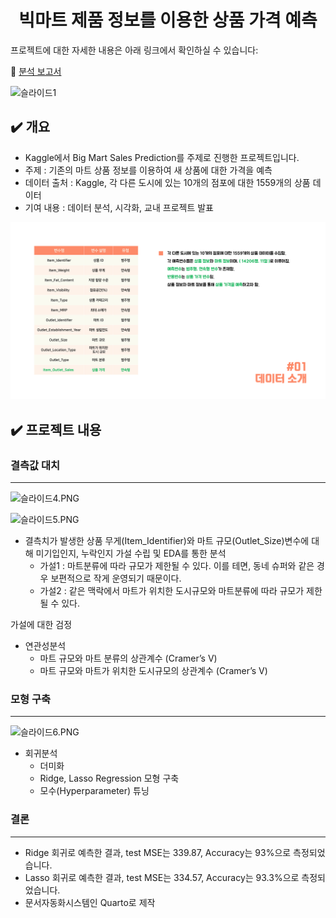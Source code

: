 <h1 align="center"> 빅마트 제품 정보를 이용한 상품 가격 예측 </h1>

프로젝트에 대한 자세한 내용은 아래 링크에서 확인하실 수 있습니다:

🔗 [분석 보고서](https://eeyem.github.io/kaggle_bigmart/Project_bigmart_syj.html) 

![슬라이드1](./image/busan.jpg)

## ✔️ 개요

- Kaggle에서 Big Mart Sales Prediction를 주제로 진행한 프로젝트입니다.
- 주제 : 기존의 마트 상품 정보를 이용하여 새 상품에 대한 가격을 예측
- 데이터 출처 : Kaggle, 각 다른 도시에 있는 10개의 점포에 대한 1559개의 상품 데이터
- 기여 내용 : 데이터 분석, 시각화, 교내 프로젝트 발표

![슬라이드3](./ppt_image/슬라이드3.png)

## ✔️ 프로젝트 내용

### 결측값 대치

---

![슬라이드4.PNG](https://s3-us-west-2.amazonaws.com/secure.notion-static.com/978570c0-f35f-48ad-9e00-0fde2c7428d8/%EC%8A%AC%EB%9D%BC%EC%9D%B4%EB%93%9C4.png)

![슬라이드5.PNG](https://s3-us-west-2.amazonaws.com/secure.notion-static.com/f084f999-c8ff-4d03-8466-143ccd793d24/%EC%8A%AC%EB%9D%BC%EC%9D%B4%EB%93%9C5.png)

- 결측치가 발생한 상품 무게(Item_Identifier)와 마트 규모(Outlet_Size)변수에 대해 미기입인지, 누락인지 가설 수립 및 EDA를 통한 분석
    - 가설1 : 마트분류에 따라 규모가 제한될 수 있다. 이를 테면, 동네 슈퍼와 같은 경우 보편적으로 작게 운영되기 때문이다.
    - 가설2 : 같은 맥락에서 마트가 위치한 도시규모와 마트분류에 따라 규모가 제한될 수 있다.

가설에 대한 검정

- 연관성분석
    - 마트 규모와 마트 분류의 상관계수 (Cramer’s V)
    - 마트 규모와 마트가 위치한 도시규모의 상관계수 (Cramer’s V)

### 모형 구축

---

![슬라이드6.PNG](https://s3-us-west-2.amazonaws.com/secure.notion-static.com/59a21d11-1b9c-409f-be7e-3b2da2f184d7/%EC%8A%AC%EB%9D%BC%EC%9D%B4%EB%93%9C6.png)

- 회귀분석
    - 더미화
    - Ridge, Lasso Regression 모형 구축
    - 모수(Hyperparameter) 튜닝

### 결론

---

- Ridge 회귀로 예측한 결과, test MSE는 339.87, Accuracy는 93%으로 측정되었습니다.
- Lasso 회귀로 예측한 결과, test MSE는 334.57, Accuracy는 93.3%으로 측정되었습니다.
- 문서자동화시스템인 Quarto로 제작
